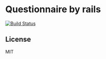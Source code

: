 # Questionnaire by rails
[![Build Status](https://travis-ci.org/Dakatan/questionnaire.svg?branch=master)](https://travis-ci.org/Dakatan/questionnaire)

## License
MIT
